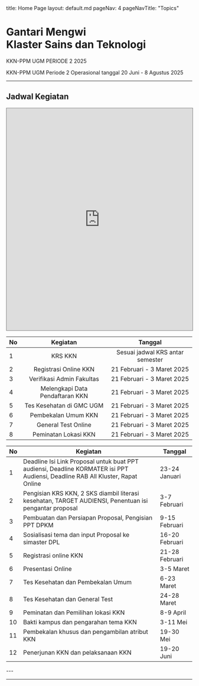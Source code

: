 <frontmatter>
  title: Home Page
  layout: default.md
  pageNav: 4
  pageNavTitle: "Topics"
</frontmatter>

<br>

<div class="bg-primary text-white px-2 py-5 mb-4">
  <div class="container">
    <h1 class="display-5 no-index">Gantari Mengwi<br>Klaster Sains dan Teknologi</h1>
    <p class="lead">KKN-PPM UGM PERIODE 2 2025</p>
  </div>
</div>

<box type="info" theme="info">
    KKN-PPM UGM Periode 2 Operasional tanggal 20 Juni - 8 Agustus 2025
</box>

---

## Jadwal Kegiatan 
<iframe src="https://outlook.office365.com/owa/calendar/2d6e9521fa1b478e8050e9f486da6ad9@365.ugm.ac.id/9d65c72433054f769649ab5082c115d87147453549236938485/calendar.html" style="border:solid 1px #777" width="100%" height="600" frameborder="0" scrolling="yes"></iframe>

<panel header="Jadwal KKN-PPM UGM Periode 2 Tahun 2025" peek>


No | Kegiatan               | Tanggal 
:----- | :-------:          | :----: |
1  | KRS KKN                | Sesuai jadwal KRS antar semester |
2  | Registrasi Online KKN  | 21 Februari - 3 Maret 2025    |
3  | Verifikasi Admin Fakultas  | 21 Februari - 3 Maret 2025    |
4  | Melengkapi Data Pendaftaran KKN  | 21 Februari - 3 Maret 2025    |
5  | Tes Kesehatan di GMC UGM  | 21 Februari - 3 Maret 2025    |
6  | Pembekalan Umum KKN  | 21 Februari - 3 Maret 2025    |
7  | General Test Online | 21 Februari - 3 Maret 2025    |
8  | Peminatan Lokasi KKN | 21 Februari - 3 Maret 2025    |

</panel>

<panel header="Timeline KKN Mengwi 2025" peek>


| No | Kegiatan                                | Tanggal                  |
|----|-----------------------------------------|--------------------------|
| 1  | Deadline Isi Link Proposal untuk buat PPT audiensi, Deadline KORMATER isi PPT Audiensi, Deadline RAB All Kluster, Rapat Online | 23-24 Januari            |
| 2  | Pengisian KRS KKN, 2 SKS diambil literasi kesehatan, TARGET AUDIENSI, Penentuan isi pengantar proposal | 3-7 Februari             |
| 3  | Pembuatan dan Persiapan Proposal, Pengisian PPT DPKM | 9-15 Februari            |
| 4  | Sosialisasi tema dan input Proposal ke simaster DPL | 16-20 Februari           |
| 5  | Registrasi online KKN                  | 21-28 Februari           |
| 6  | Presentasi Online                      | 3-5 Maret                |
| 7  | Tes Kesehatan dan Pembekalan Umum      | 6-23 Maret               |
| 8  | Tes Kesehatan dan General Test         | 24-28 Maret              |
| 9  | Peminatan dan Pemilihan lokasi KKN     | 8-9 April                |
| 10 | Bakti kampus dan pengarahan tema KKN   | 3-11 Mei                 |
| 11 | Pembekalan khusus dan pengambilan atribut KKN | 19-30 Mei          |
| 12 | Penerjunan KKN dan pelaksanaan KKN     | 19-20 Juni               |

</panel>
---

---
